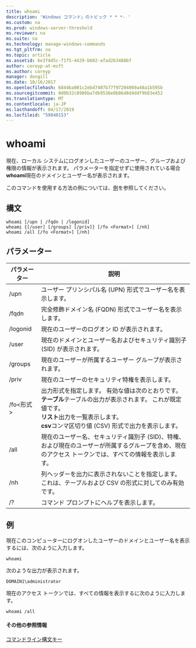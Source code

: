 ```yaml
---
title: whoami
description: 'Windows コマンド」のトピック * * *- '
ms.custom: na
ms.prod: windows-server-threshold
ms.reviewer: na
ms.suite: na
ms.technology: manage-windows-commands
ms.tgt_pltfrm: na
ms.topic: article
ms.assetid: 6e3f4d5c-f1f5-4429-b602-afad2b3488bf
author: coreyp-at-msft
ms.author: coreyp
manager: dongill
ms.date: 10/16/2017
ms.openlocfilehash: 6844ba001c2ebd7407b77f97204069a48a1b595b
ms.sourcegitcommit: 0d0b32c8986ba7db9536e0b8648d4ddf9b03e452
ms.translationtype: MT
ms.contentlocale: ja-JP
ms.lasthandoff: 04/17/2019
ms.locfileid: "59840153"
---
```

# <a name="whoami"></a>whoami



現在、ローカル システムにログオンしたユーザーのユーザー、グループおよび権限の情報が表示されます。 パラメーターを指定せずに使用されている場合**whoami**現在のドメインとユーザー名が表示されます。

このコマンドを使用する方法の例については、[例](#BKMK_examples)を参照してください。

## <a name="syntax"></a>構文

```
whoami [/upn | /fqdn | /logonid]
whoami {[/user] [/groups] [/priv]} [/fo <Format>] [/nh]
whoami /all [/fo <Format>] [/nh]
```

## <a name="parameters"></a>パラメーター

|パラメーター|説明|
|---------|-----------|
|/upn|ユーザー プリンシパル名 (UPN) 形式でユーザー名を表示します。|
|/fqdn|完全修飾ドメイン名 (FQDN) 形式でユーザー名を表示します。|
|/logonid|現在のユーザーのログオン ID が表示されます。|
|/user|現在のドメインとユーザー名およびセキュリティ識別子 (SID) が表示されます。|
|/groups|現在のユーザーが所属するユーザー グループが表示されます。|
|/priv|現在のユーザーのセキュリティ特権を表示します。|
|/fo\<形式 >|出力形式を指定します。 有効な値は次のとおりです。</br>**テーブル**テーブルの出力が表示されます。 これが既定値です。</br>**リスト**出力を一覧表示します。</br>**csv**コンマ区切り値 (CSV) 形式で出力を表示します。|
|/all|現在のユーザー名、セキュリティ識別子 (SID)、特権、および現在のユーザーが所属するグループを含め、現在のアクセス トークンでは、すべての情報を表示します。|
|/nh|列ヘッダーを出力に表示されないことを指定します。 これは、テーブルおよび CSV の形式に対してのみ有効です。|
|/?|コマンド プロンプトにヘルプを表示します。|

## <a name="BKMK_examples"></a>例

現在このコンピューターにログオンしたユーザーのドメインとユーザー名を表示するには、次のように入力します。
```
whoami
```
次のような出力が表示されます。
```
DOMAIN1\administrator
```
現在のアクセス トークンでは、すべての情報を表示するに次のように入力します。
```
whoami /all
```

#### <a name="additional-references"></a>その他の参照情報

[コマンドライン構文キー](command-line-syntax-key.md)